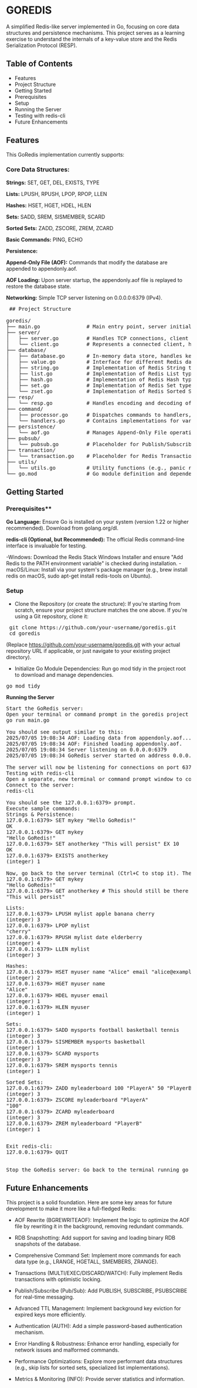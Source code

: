 # GOREDIS  

A simplified Redis-like server implemented in Go, focusing on core data structures and persistence mechanisms. This project serves as a learning exercise to understand the internals of a key-value store and the Redis Serialization Protocol (RESP).  


## Table of Contents
- Features
- Project Structure
- Getting Started
- Prerequisites
- Setup
- Running the Server
- Testing with redis-cli
- Future Enhancements


## Features
This GoRedis implementation currently supports:  

 ### Core Data Structures:
**Strings:** SET, GET, DEL, EXISTS, TYPE  

**Lists:** LPUSH, RPUSH, LPOP, RPOP, LLEN  

**Hashes:** HSET, HGET, HDEL, HLEN  

**Sets:** SADD, SREM, SISMEMBER, SCARD  

**Sorted Sets:** ZADD, ZSCORE, ZREM, ZCARD  

**Basic Commands:** PING, ECHO  

**Persistence:**  

**Append-Only File (AOF):** Commands that modify the database are appended to appendonly.aof.  

**AOF Loading:** Upon server startup, the appendonly.aof file is replayed to restore the database state.  

**Networking:** Simple TCP server listening on 0.0.0.0:6379 (IPv4).  


<pre> ## Project Structure

goredis/
├── main.go               # Main entry point, server initialization, AOF setup, graceful shutdown.
├── server/
│   ├── server.go         # Handles TCP connections, client management, AOF integration.
│   └── client.go         # Represents a connected client, handles RESP I/O and command dispatch.
├── database/
│   ├── database.go       # In-memory data store, handles key-value storage and TTL.
│   ├── value.go          # Interface for different Redis data types.
│   ├── string.go         # Implementation of Redis String type.
│   ├── list.go           # Implementation of Redis List type.
│   ├── hash.go           # Implementation of Redis Hash type.
│   ├── set.go            # Implementation of Redis Set type.
│   └── zset.go           # Implementation of Redis Sorted Set type (simplified).
├── resp/
│   └── resp.go           # Handles encoding and decoding of Redis Serialization Protocol (RESP).
├── command/
│   ├── processor.go      # Dispatches commands to handlers, integrates with AOF.
│   └── handlers.go       # Contains implementations for various Redis commands.
├── persistence/
│   └── aof.go            # Manages Append-Only File operations (write and load).
├── pubsub/
│   └── pubsub.go         # Placeholder for Publish/Subscribe functionality.
├── transaction/
│   └── transaction.go    # Placeholder for Redis Transactions (MULTI/EXEC/DISCARD).
├── utils/
│   └── utils.go          # Utility functions (e.g., panic recovery).
└── go.mod                # Go module definition and dependencies.
</pre>



## Getting Started
### Prerequisites**

**Go Language:** Ensure Go is installed on your system (version 1.22 or higher recommended). Download from golang.org/dl.  

**redis-cli (Optional, but Recommended):** The official Redis command-line interface is invaluable for testing.  

-Windows: Download the Redis Stack Windows Installer and ensure "Add Redis to the PATH environment variable" is checked during installation.
-macOS/Linux: Install via your system's package manager (e.g., brew install redis on macOS, sudo apt-get install redis-tools on Ubuntu).

### Setup
- Clone the Repository (or create the structure):
If you're starting from scratch, ensure your project structure matches the one above. If you're using a Git repository, clone it:
<pre>
 git clone https://github.com/your-username/goredis.git
 cd goredis
</pre>


(Replace https://github.com/your-username/goredis.git with your actual repository URL if applicable, or just navigate to your existing project directory).

- Initialize Go Module Dependencies:
Run go mod tidy in the project root to download and manage dependencies.
<pre>go mod tidy</pre>


**Running the Server**

<pre>
Start the GoRedis server:
Open your terminal or command prompt in the goredis project root and run:
go run main.go

You should see output similar to this:
2025/07/05 19:08:34 AOF: Loading data from appendonly.aof...
2025/07/05 19:08:34 AOF: Finished loading appendonly.aof.
2025/07/05 19:08:34 Server listening on 0.0.0.0:6379
2025/07/05 19:08:34 GoRedis server started on address 0.0.0.0:6379

The server will now be listening for connections on port 6379. Keep this terminal window open.
Testing with redis-cli
Open a separate, new terminal or command prompt window to connect to your running GoRedis server.
Connect to the server:
redis-cli

You should see the 127.0.0.1:6379> prompt.
Execute sample commands:
Strings & Persistence:
127.0.0.1:6379> SET mykey "Hello GoRedis!"
OK
127.0.0.1:6379> GET mykey
"Hello GoRedis!"
127.0.0.1:6379> SET anotherkey "This will persist" EX 10
OK
127.0.0.1:6379> EXISTS anotherkey
(integer) 1

Now, go back to the server terminal (Ctrl+C to stop it). Then restart it (go run main.go). Reconnect with redis-cli and check:
127.0.0.1:6379> GET mykey
"Hello GoRedis!"
127.0.0.1:6379> GET anotherkey # This should still be there if less than 10 seconds passed since first SET
"This will persist"
</pre>
<pre>
Lists:
127.0.0.1:6379> LPUSH mylist apple banana cherry
(integer) 3
127.0.0.1:6379> LPOP mylist
"cherry"
127.0.0.1:6379> RPUSH mylist date elderberry
(integer) 4
127.0.0.1:6379> LLEN mylist
(integer) 3
</pre>
<pre>
Hashes:
127.0.0.1:6379> HSET myuser name "Alice" email "alice@example.com"
(integer) 2
127.0.0.1:6379> HGET myuser name
"Alice"
127.0.0.1:6379> HDEL myuser email
(integer) 1
127.0.0.1:6379> HLEN myuser
(integer) 1
</pre>
<pre>
Sets:
127.0.0.1:6379> SADD mysports football basketball tennis
(integer) 3
127.0.0.1:6379> SISMEMBER mysports basketball
(integer) 1
127.0.0.1:6379> SCARD mysports
(integer) 3
127.0.0.1:6379> SREM mysports tennis
(integer) 1
</pre>
<pre>
Sorted Sets:
127.0.0.1:6379> ZADD myleaderboard 100 "PlayerA" 50 "PlayerB" 120 "PlayerC"
(integer) 3
127.0.0.1:6379> ZSCORE myleaderboard "PlayerA"
"100"
127.0.0.1:6379> ZCARD myleaderboard
(integer) 3
127.0.0.1:6379> ZREM myleaderboard "PlayerB"
(integer) 1
</pre>
<pre>

Exit redis-cli:
127.0.0.1:6379> QUIT


Stop the GoRedis server: Go back to the terminal running go run main.go and press Ctrl+C.
</pre>



## Future Enhancements

This project is a solid foundation. Here are some key areas for future development to make it more like a full-fledged Redis:  

- AOF Rewrite (BGREWRITEAOF): Implement the logic to optimize the AOF file by rewriting it in the background, removing redundant commands.

- RDB Snapshotting: Add support for saving and loading binary RDB snapshots of the database.

- Comprehensive Command Set: Implement more commands for each data type (e.g., LRANGE, HGETALL, SMEMBERS, ZRANGE).

- Transactions (MULTI/EXEC/DISCARD/WATCH): Fully implement Redis transactions with optimistic locking.

- Publish/Subscribe (Pub/Sub): Add PUBLISH, SUBSCRIBE, PSUBSCRIBE for real-time messaging.

- Advanced TTL Management: Implement background key eviction for expired keys more efficiently.

- Authentication (AUTH): Add a simple password-based authentication mechanism.

- Error Handling & Robustness: Enhance error handling, especially for network issues and malformed commands.

- Performance Optimizations: Explore more performant data structures (e.g., skip lists for sorted sets, specialized list implementations).

- Metrics & Monitoring (INFO): Provide server statistics and information.


